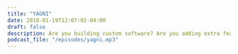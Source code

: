 ```yaml
---
title: "YAGNI"
date: 2018-01-19T12:07:01-04:00
draft: false
description: Are you building custom software? Are you adding extra features to work tool? Maybe "you aren't gonna need it". In this episode we debate using off the shelf software vs. building your own. Is your company actually selling software? What is your business model? We also discuss unnecessary complexity in software and the impact this can have on quality.
podcast_file: "/episodes/yagni.mp3"
---
```

